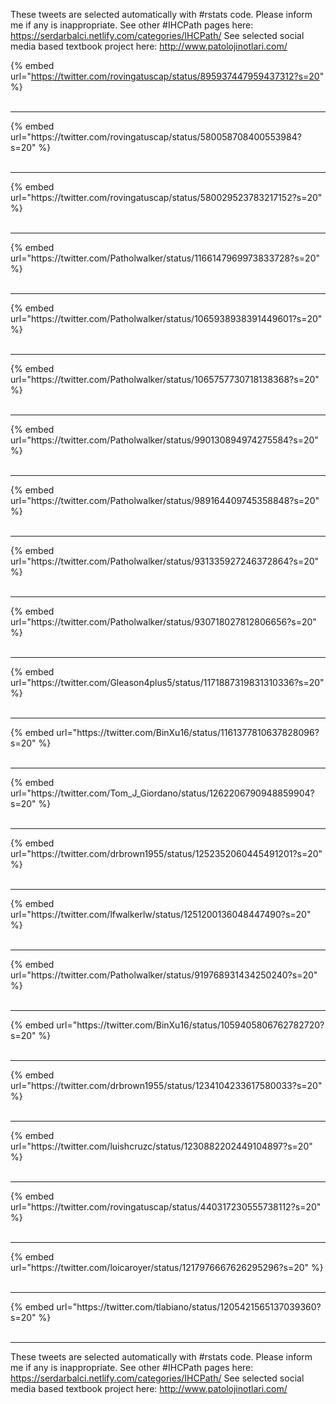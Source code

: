 

These tweets are selected automatically with #rstats code. Please inform me if any is inappropriate.
See other #IHCPath pages here: https://serdarbalci.netlify.com/categories/IHCPath/ 
See selected social media based textbook project here: http://www.patolojinotlari.com/

{% embed url="https://twitter.com/rovingatuscap/status/895937447959437312?s=20" %}<br>
<br>
<hr>
{% embed url="https://twitter.com/rovingatuscap/status/580058708400553984?s=20" %}<br>
<br>
<hr>
{% embed url="https://twitter.com/rovingatuscap/status/580029523783217152?s=20" %}<br>
<br>
<hr>
{% embed url="https://twitter.com/Patholwalker/status/1166147969973833728?s=20" %}<br>
<br>
<hr>
{% embed url="https://twitter.com/Patholwalker/status/1065938938391449601?s=20" %}<br>
<br>
<hr>
{% embed url="https://twitter.com/Patholwalker/status/1065757730718138368?s=20" %}<br>
<br>
<hr>
{% embed url="https://twitter.com/Patholwalker/status/990130894974275584?s=20" %}<br>
<br>
<hr>
{% embed url="https://twitter.com/Patholwalker/status/989164409745358848?s=20" %}<br>
<br>
<hr>
{% embed url="https://twitter.com/Patholwalker/status/931335927246372864?s=20" %}<br>
<br>
<hr>
{% embed url="https://twitter.com/Patholwalker/status/930718027812806656?s=20" %}<br>
<br>
<hr>
{% embed url="https://twitter.com/Gleason4plus5/status/1171887319831310336?s=20" %}<br>
<br>
<hr>
{% embed url="https://twitter.com/BinXu16/status/1161377810637828096?s=20" %}<br>
<br>
<hr>
{% embed url="https://twitter.com/Tom_J_Giordano/status/1262206790948859904?s=20" %}<br>
<br>
<hr>
{% embed url="https://twitter.com/drbrown1955/status/1252352060445491201?s=20" %}<br>
<br>
<hr>
{% embed url="https://twitter.com/lfwalkerlw/status/1251200136048447490?s=20" %}<br>
<br>
<hr>
{% embed url="https://twitter.com/Patholwalker/status/919768931434250240?s=20" %}<br>
<br>
<hr>
{% embed url="https://twitter.com/BinXu16/status/1059405806762782720?s=20" %}<br>
<br>
<hr>
{% embed url="https://twitter.com/drbrown1955/status/1234104233617580033?s=20" %}<br>
<br>
<hr>
{% embed url="https://twitter.com/luishcruzc/status/1230882202449104897?s=20" %}<br>
<br>
<hr>
{% embed url="https://twitter.com/rovingatuscap/status/440317230555738112?s=20" %}<br>
<br>
<hr>
{% embed url="https://twitter.com/loicaroyer/status/1217976667626295296?s=20" %}<br>
<br>
<hr>
{% embed url="https://twitter.com/tlabiano/status/1205421565137039360?s=20" %}<br>
<br>
<hr>


These tweets are selected automatically with #rstats code. Please inform me if any is inappropriate.
See other #IHCPath pages here: https://serdarbalci.netlify.com/categories/IHCPath/ 
See selected social media based textbook project here: http://www.patolojinotlari.com/
